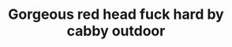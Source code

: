 ---
layout: post
title: Gorgeous red head fuck hard by cabby outdoor
duration: '09:54'
view: 265
rate: 2
video: 'http://fantasti.cc/embed/705811/'
category:
 - blonde
 - blowjob
 - busty
 - cab
 - curvy
 - gorgeous
 - outdoor
 - rough
 - stunning
tags: 
 - sucked
 - fucked
priority: 0.9
changefreq: daily
---